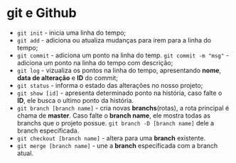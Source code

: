 # git e Github

* `git init` - inicia uma linha do tempo;
* `git add` - adiciona ou atualiza mudanças para irem para a linha do tempo;
* `git commit` - adiciona um ponto na linha do temp. `git commit -m "msg"` - adiciona um ponto na linha do tempo com descrição;
* `git log` - vizualiza os pontos na linha do tempo, apresentando **nome**, **data de alteração** e **ID** do commit;
* `git status` - informa o estado das alterações no nosso projeto;
* `git show [id]` - apresenta determinado ponto na história, caso falte o **ID**, ele busca o ultimo ponto da história.
* `git branch [branch name]` - cria novas **branchs**(rotas), a rota principal é chama de **master**. Caso falte o **branch name**, ele mostra todas as branchs que o projeto possue. `git branch -D [branch name]` dele a branch especificada.
* `git checkout [branch name]` - altera para uma **branch** existente.
* `git merge [branch name]` - une a **branch** especificada com a branch atual.
